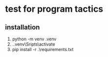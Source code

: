 # test for program tactics

## installation
1) python -m venv .venv
2) .\.venv\Sripts\activate
3) pip install -r .\requirements.txt